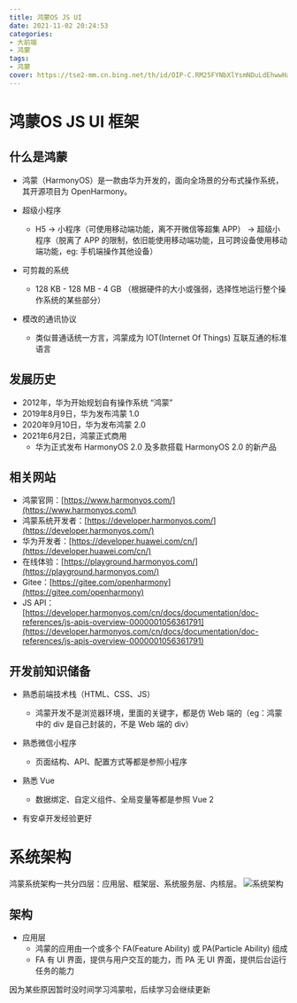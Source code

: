 ```yaml
---
title: 鸿蒙OS JS UI
date: 2021-11-02 20:24:53
categories:
- 大前端
- 鸿蒙
tags:
- 鸿蒙
cover: https://tse2-mm.cn.bing.net/th/id/OIP-C.RM25FYNbXlYsmNDuLdEhwwHaD8?pid=ImgDet&rs=1
---
```


# 鸿蒙OS JS UI 框架

## 什么是鸿蒙
* 鸿蒙（HarmonyOS）是一款由华为开发的，面向全场景的分布式操作系统，其开源项目为 OpenHarmony。
* 超级小程序
    * H5 -> 小程序（可使用移动端功能，离不开微信等超集 APP） -> 超级小程序（脱离了 APP 的限制，依旧能使用移动端功能，且可跨设备使用移动端功能，eg: 手机端操作其他设备）
    
* 可剪裁的系统
    * 128 KB - 128 MB - 4 GB （根据硬件的大小或强弱，选择性地运行整个操作系统的某些部分）
    
* 模改的通讯协议
    * 类似普通话统一方言，鸿蒙成为 IOT(Internet Of Things) 互联互通的标准语言
    
## 发展历史
* 2012年，华为开始规划自有操作系统 “鸿蒙”
* 2019年8月9日，华为发布鸿蒙 1.0
* 2020年9月10日，华为发布鸿蒙 2.0
* 2021年6月2日，鸿蒙正式商用
    * 华为正式发布 HarmonyOS 2.0 及多款搭载 HarmonyOS 2.0 的新产品
    
## 相关网站
* 鸿蒙官网：[https://www.harmonyos.com/](https://www.harmonyos.com/)
* 鸿蒙系统开发者：[https://developer.harmonyos.com/](https://developer.harmonyos.com/)
* 华为开发者：[https://developer.huawei.com/cn/](https://developer.huawei.com/cn/)
* 在线体验：[https://playground.harmonyos.com/](https://playground.harmonyos.com/)
* Gitee：[https://gitee.com/openharmony](https://gitee.com/openharmony)
* JS API：[https://developer.harmonyos.com/cn/docs/documentation/doc-references/js-apis-overview-0000001056361791](https://developer.harmonyos.com/cn/docs/documentation/doc-references/js-apis-overview-0000001056361791)

## 开发前知识储备
* 熟悉前端技术栈（HTML、CSS、JS）
    * 鸿蒙开发不是浏览器环境，里面的关键字，都是仿 Web 端的（eg：鸿蒙中的 div 是自己封装的，不是 Web 端的 div）
    
* 熟悉微信小程序
    * 页面结构、API、配置方式等都是参照小程序
    
* 熟悉 Vue
    * 数据绑定、自定义组件、全局变量等都是参照 Vue 2
    
* 有安卓开发经验更好
    
# 系统架构
鸿蒙系统架构⼀共分四层：应⽤层、框架层、系统服务层、内核层。
![系统架构](系统架构.png)
## 架构
* 应用层
    * 鸿蒙的应用由一个或多个 FA(Feature Ability) 或 PA(Particle Ability) 组成
    * FA 有 UI 界面，提供与用户交互的能力，而 PA 无 UI 界面，提供后台运行任务的能力


因为某些原因暂时没时间学习鸿蒙啦，后续学习会继续更新
